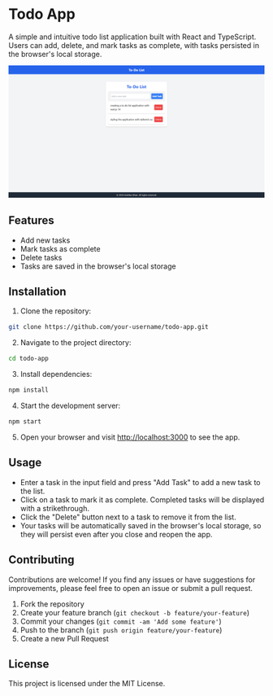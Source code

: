 # Todo App

A simple and intuitive todo list application built with React and TypeScript. Users can add, delete, and mark tasks as complete, with tasks persisted in the browser's local storage.

![Todo App Screenshot](screenshots/screenshot.png)

## Features

- Add new tasks
- Mark tasks as complete
- Delete tasks
- Tasks are saved in the browser's local storage

## Installation

1. Clone the repository:

```bash
git clone https://github.com/your-username/todo-app.git
```

2. Navigate to the project directory:

```bash
cd todo-app
```

3. Install dependencies:

```bash
npm install
```

4. Start the development server:

```bash
npm start
```

5. Open your browser and visit [http://localhost:3000](http://localhost:3000) to see the app.

## Usage

- Enter a task in the input field and press "Add Task" to add a new task to the list.
- Click on a task to mark it as complete. Completed tasks will be displayed with a strikethrough.
- Click the "Delete" button next to a task to remove it from the list.
- Your tasks will be automatically saved in the browser's local storage, so they will persist even after you close and reopen the app.

## Contributing

Contributions are welcome! If you find any issues or have suggestions for improvements, please feel free to open an issue or submit a pull request.

1. Fork the repository
2. Create your feature branch (`git checkout -b feature/your-feature`)
3. Commit your changes (`git commit -am 'Add some feature'`)
4. Push to the branch (`git push origin feature/your-feature`)
5. Create a new Pull Request

## License

This project is licensed under the MIT License.

